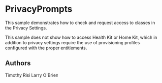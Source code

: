 PrivacyPrompts
==============
This sample demonstrates how to check and request access to classes in the Privacy Settings.

This sample does not show how to access Health Kit or Home Kit, which in addition to privacy settings 
require the use of provisioning profiles configured with the proper entitlements. 

Authors
-------
Timothy Risi
Larry O'Brien